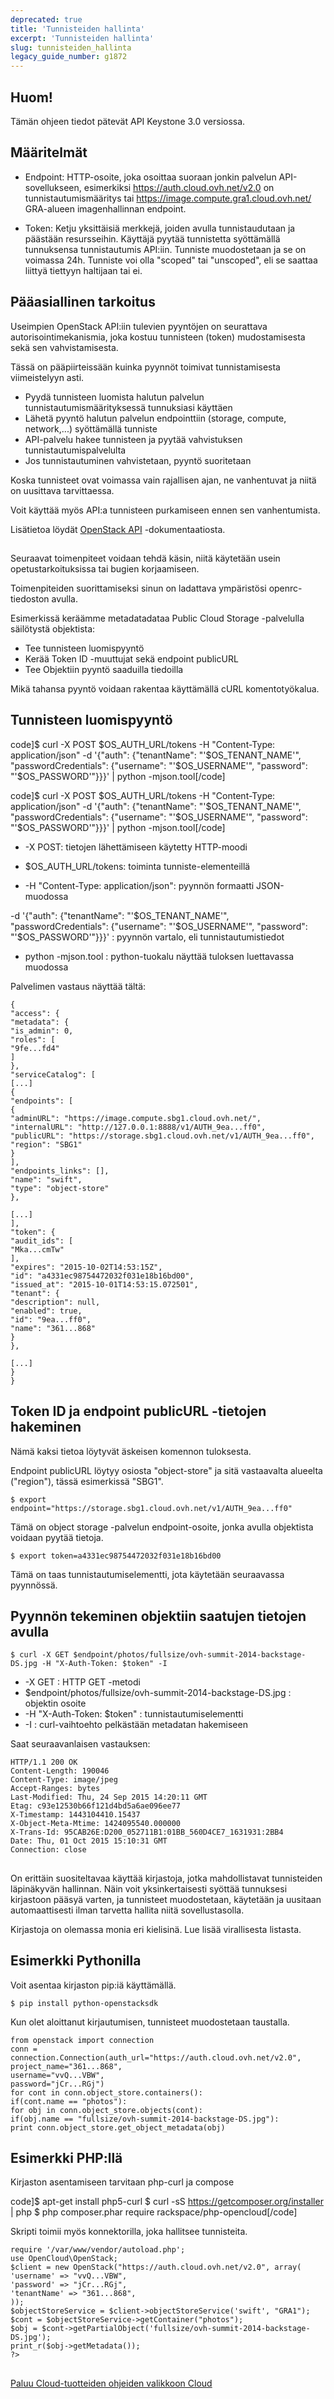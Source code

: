 ```yaml
---
deprecated: true
title: 'Tunnisteiden hallinta'
excerpt: 'Tunnisteiden hallinta'
slug: tunnisteiden_hallinta
legacy_guide_number: g1872
---
```


## 

## Huom!
Tämän ohjeen tiedot pätevät API Keystone 3.0 versiossa.


## Määritelmät

- Endpoint: HTTP-osoite, joka osoittaa suoraan jonkin palvelun API-sovellukseen, esimerkiksi https://auth.cloud.ovh.net/v2.0 on tunnistautumismääritys tai https://image.compute.gra1.cloud.ovh.net/ GRA-alueen imagenhallinnan endpoint.

- Token: Ketju yksittäisiä merkkejä, joiden avulla tunnistaudutaan ja päästään resursseihin. Käyttäjä pyytää tunnistetta syöttämällä tunnuksensa tunnistautumis API:iin. Tunniste muodostetaan ja se on voimassa 24h. Tunniste voi olla "scoped" tai "unscoped", eli se saattaa liittyä tiettyyn haltijaan tai ei.




## Pääasiallinen tarkoitus
Useimpien OpenStack API:iin tulevien pyyntöjen on seurattava autorisointimekanismia, joka kostuu tunnisteen (token) mudostamisesta sekä sen vahvistamisesta.

Tässä on pääpiirteissään kuinka  pyynnöt toimivat tunnistamisesta viimeistelyyn asti.

- Pyydä tunnisteen luomista halutun palvelun tunnistautumismäärityksessä tunnuksiasi käyttäen
- Lähetä pyyntö halutun palvelun endpointtiin (storage, compute, network,...) syöttämällä tunniste
- API-palvelu hakee tunnisteen ja pyytää vahvistuksen tunnistautumispalvelulta
- Jos tunnistautuminen vahvistetaan, pyyntö suoritetaan


Koska tunnisteet ovat voimassa vain rajallisen ajan, ne vanhentuvat ja niitä on uusittava tarvittaessa. 

Voit käyttää myös API:a tunnisteen purkamiseen ennen sen vanhentumista.

Lisätietoa löydät [OpenStack API](http://developer.openstack.org/api-guide/quick-start/) -dokumentaatiosta.


## 
Seuraavat toimenpiteet voidaan tehdä käsin, niitä käytetään usein opetustarkoituksissa tai bugien korjaamiseen.

Toimenpiteiden suorittamiseksi sinun on ladattava ympäristösi openrc-tiedoston avulla.

Esimerkissä keräämme metadatadataa Public Cloud Storage -palvelulla säilötystä objektista: 


- Tee tunnisteen luomispyyntö
- Kerää Token ID -muuttujat  sekä endpoint publicURL
- Tee Objektiin pyyntö saaduilla tiedoilla 


Mikä tahansa pyyntö voidaan rakentaa käyttämällä cURL komentotyökalua.


## Tunnisteen luomispyyntö
code]$ curl -X POST $OS_AUTH_URL/tokens -H "Content-Type: application/json" -d '{"auth": {"tenantName": "'$OS_TENANT_NAME'", "passwordCredentials": {"username": "'$OS_USERNAME'", "password": "'$OS_PASSWORD'"}}}' | python -mjson.tool[/code]

code]$ curl -X POST $OS_AUTH_URL/tokens -H "Content-Type: application/json" -d '{"auth": {"tenantName": "'$OS_TENANT_NAME'", "passwordCredentials": {"username": "'$OS_USERNAME'", "password": "'$OS_PASSWORD'"}}}' | python -mjson.tool[/code]


- -X POST: tietojen lähettämiseen käytetty HTTP-moodi

- $OS_AUTH_URL/tokens: toiminta tunniste-elementeillä

- -H "Content-Type: application/json": pyynnön formaatti JSON-muodossa


 -d '{"auth": {"tenantName": "'$OS_TENANT_NAME'", "passwordCredentials": {"username": "'$OS_USERNAME'", "password": "'$OS_PASSWORD'"}}}' : pyynnön vartalo, eli tunnistautumistiedot


- python -mjson.tool : python-tuokalu näyttää tuloksen luettavassa muodossa


Palvelimen vastaus näyttää tältä: 


```
{
"access": {
"metadata": {
"is_admin": 0,
"roles": [
"9fe...fd4"
]
},
"serviceCatalog": [
[...]
{
"endpoints": [
{
"adminURL": "https://image.compute.sbg1.cloud.ovh.net/",
"internalURL": "http://127.0.0.1:8888/v1/AUTH_9ea...ff0",
"publicURL": "https://storage.sbg1.cloud.ovh.net/v1/AUTH_9ea...ff0",
"region": "SBG1"
}
],
"endpoints_links": [],
"name": "swift",
"type": "object-store"
},

[...]
],
"token": {
"audit_ids": [
"Mka...cmTw"
],
"expires": "2015-10-02T14:53:15Z",
"id": "a4331ec98754472032f031e18b16bd00",
"issued_at": "2015-10-01T14:53:15.072501",
"tenant": {
"description": null,
"enabled": true,
"id": "9ea...ff0",
"name": "361...868"
}
},

[...]
}
}
```




## Token ID ja endpoint publicURL -tietojen hakeminen
Nämä kaksi tietoa löytyvät äskeisen komennon tuloksesta.

Endpoint publicURL löytyy osiosta "object-store" ja sitä vastaavalta alueelta ("region"), tässä esimerkissä "SBG1".


```
$ export endpoint="https://storage.sbg1.cloud.ovh.net/v1/AUTH_9ea...ff0"
```


Tämä on object storage -palvelun endpoint-osoite, jonka avulla objektista voidaan pyytää tietoja. 



```
$ export token=a4331ec98754472032f031e18b16bd00
```


Tämä on taas tunnistautumiselementti, jota käytetään seuraavassa pyynnössä.


## Pyynnön tekeminen objektiin saatujen tietojen avulla

```
$ curl -X GET $endpoint/photos/fullsize/ovh-summit-2014-backstage-DS.jpg -H "X-Auth-Token: $token" -I
```



- -X GET : HTTP GET -metodi
- $endpoint/photos/fullsize/ovh-summit-2014-backstage-DS.jpg : objektin osoite
- -H "X-Auth-Token: $token" : tunnistautumiselementti 
- -I : curl-vaihtoehto pelkästään metadatan hakemiseen



Saat seuraavanlaisen vastauksen:


```
HTTP/1.1 200 OK
Content-Length: 190046
Content-Type: image/jpeg
Accept-Ranges: bytes
Last-Modified: Thu, 24 Sep 2015 14:20:11 GMT
Etag: c93e12530b66f121d4bd5a6ae096ee77
X-Timestamp: 1443104410.15437
X-Object-Meta-Mtime: 1424095540.000000
X-Trans-Id: 95CAB26E:D200_052711B1:01BB_560D4CE7_1631931:2BB4
Date: Thu, 01 Oct 2015 15:10:31 GMT
Connection: close
```




## 
On erittäin suositeltavaa käyttää kirjastoja, jotka mahdollistavat tunnisteiden läpinäkyvän hallinnan. Näin voit yksinkertaisesti syöttää tunnuksesi kirjastoon pääsyä varten, ja tunnisteet muodostetaan, käytetään ja uusitaan automaattisesti ilman tarvetta hallita niitä sovellustasolla.

Kirjastoja on olemassa monia eri kielisinä. Lue lisää virallisesta listasta.


## Esimerkki Pythonilla
Voit asentaa kirjaston pip:iä käyttämällä.

```
$ pip install python-openstacksdk
```


Kun olet aloittanut kirjautumisen, tunnisteet muodostetaan taustalla.

```
from openstack import connection
conn = connection.Connection(auth_url="https://auth.cloud.ovh.net/v2.0",
project_name="361...868",
username="vvQ...VBW",
password="jCr...RGj")
for cont in conn.object_store.containers():
if(cont.name == "photos"):
for obj in conn.object_store.objects(cont):
if(obj.name == "fullsize/ovh-summit-2014-backstage-DS.jpg"):
print conn.object_store.get_object_metadata(obj)
```




## Esimerkki PHP:llä
Kirjaston asentamiseen tarvitaan php-curl ja compose

code]$ apt-get install php5-curl
$ curl -sS https://getcomposer.org/installer | php
$ php composer.phar require rackspace/php-opencloud[/code]

Skripti toimii myös konnektorilla, joka hallitsee tunnisteita. 


```
require '/var/www/vendor/autoload.php';
use OpenCloud\OpenStack;
$client = new OpenStack("https://auth.cloud.ovh.net/v2.0", array(
'username' => "vvQ...VBW",
'password' => "jCr...RGj",
'tenantName' => "361...868",
));
$objectStoreService = $client->objectStoreService('swift', "GRA1");
$cont = $objectStoreService->getContainer("photos");
$obj = $cont->getPartialObject('fullsize/ovh-summit-2014-backstage-DS.jpg');
print_r($obj->getMetadata());
?>
```




## 
[Paluu Cloud-tuotteiden ohjeiden valikkoon Cloud]({legacy}1785)

